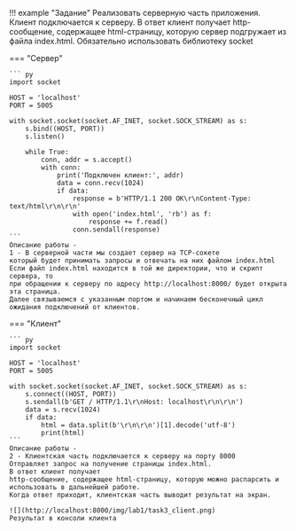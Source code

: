 !!! example "Задание"
    Реализовать серверную часть приложения. Клиент подключается к серверу. В ответ
    клиент получает http-сообщение, содержащее html-страницу, которую сервер
    подгружает из файла index.html. Обязательно использовать библиотеку socket

=== "Сервер"

    ``` py
    import socket

    HOST = 'localhost'
    PORT = 5005
    
    with socket.socket(socket.AF_INET, socket.SOCK_STREAM) as s:
        s.bind((HOST, PORT))
        s.listen()
    
        while True:
            conn, addr = s.accept()
            with conn:
                print('Подключен клиент:', addr)
                data = conn.recv(1024)
                if data:
                    response = b'HTTP/1.1 200 OK\r\nContent-Type: text/html\r\n\r\n'
                    with open('index.html', 'rb') as f:
                        response += f.read()
                    conn.sendall(response)
    ```
    Описание работы -  
    1 - В серверной части мы создает сервер на TCP-сокете  
    который будет принимать запросы и отвечать на них файлом index.html  
    Если файл index.html находится в той же директории, что и скрипт сервера, то   
    при обращении к серверу по адресу http://localhost:8000/ будет открыта эта страница.  
    Далее связываемся с указанным портом и начинаем бесконечный цикл ожидания подключений от клиентов.

    
=== "Клиент"

    ``` py
    import socket

    HOST = 'localhost'
    PORT = 5005
    
    with socket.socket(socket.AF_INET, socket.SOCK_STREAM) as s:
        s.connect((HOST, PORT))
        s.sendall(b'GET / HTTP/1.1\r\nHost: localhost\r\n\r\n')
        data = s.recv(1024)
        if data:
            html = data.split(b'\r\n\r\n')[1].decode('utf-8')
            print(html)
    ```
    Описание работы - 
    2 - Клиентская часть подключается к серверу на порту 8000  
    Отправляет запрос на получение страницы index.html.
    В ответ клиент получает  
    http-сообщение, содержащее html-страницу, которую можно распарсить и использовать в дальнейшей работе.
    Когда ответ приходит, клиентская часть выводит результат на экран.
    
    ![](http://localhost:8000/img/lab1/task3_client.png)  
    Результат в консоли клиента
